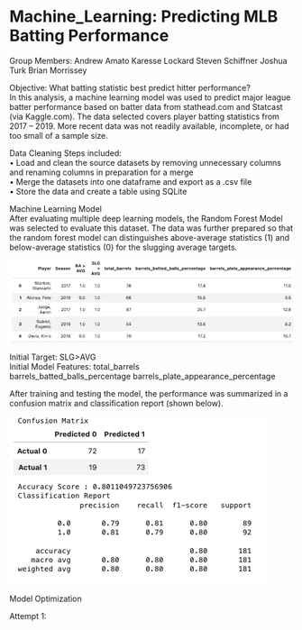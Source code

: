 # Machine_Learning: Predicting MLB Batting Performance

Group Members:
Andrew Amato
Karesse Lockard
Steven Schiffner
Joshua Turk
Brian Morrissey


Objective: What batting statistic best predict hitter performance?  
In this analysis, a machine learning model was used to predict major league batter performance based on batter data from stathead.com and Statcast (via Kaggle.com). The data selected covers player batting statistics from 2017 – 2019. More recent data was not readily available, incomplete, or had too small of a sample size.

Data Cleaning Steps included:  
•	Load and clean the source datasets by removing unnecessary columns and renaming columns in preparation for a merge  
•	Merge the datasets into one dataframe and export as a .csv file  
•	Store the data and create a table using SQLite  

Machine Learning Model  
After evaluating multiple deep learning models, the Random Forest Model was selected to evaluate this dataset. The data was further prepared so that the random forest model can distinguishes above-average statistics (1) and below-average statistics (0) for the slugging average targets. 

![Initial DataFrame](Images/Initial_df.png)


Initial Target: SLG>AVG  
Initial Model Features:
	total_barrels	
barrels_batted_balls_percentage	
barrels_plate_appearance_percentage

After training and testing the model, the performance was summarized in a confusion matrix and classification report (shown below).

![image](Images/Initial_Model_CRpt.png)


Model Optimization

Attempt 1:
